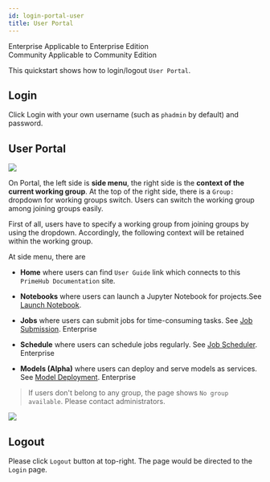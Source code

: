 ```yaml
---
id: login-portal-user
title: User Portal
---
```


<div class="label-sect">
  <div class="ee-only tooltip">Enterprise
    <span class="tooltiptext">Applicable to Enterprise Edition</span>
  </div>
  <div class="ce-only tooltip">Community
    <span class="tooltiptext">Applicable to Community Edition</span>
  </div>
</div>

This quickstart shows how to login/logout `User Portal`.

## Login

Click Login with your own username (such as `phadmin` by default) and password.

## User Portal

![](assets/v31-landing-user.png)

On Portal, the left side is **side menu**, the right side is the **context of the current working group**. At the top of the right side, there is a `Group:` dropdown for working groups switch. Users can switch the working group among joining groups easily.

First of all, users have to specify a working group from joining groups by using the dropdown. Accordingly, the following context will be retained within the working group.

At side menu, there are

+ **Home** where users can find `User Guide` link which connects to this `PrimeHub Documentation` site.

+ **Notebooks**  where users can launch a Jupyter Notebook for projects.See [Launch Notebook](../quickstart/launch-project).

+ **Jobs** where users can submit jobs for time-consuming tasks. See [Job Submission](../job-submission-feature). <span class="ee-only">Enterprise</span>

+ **Schedule** where users can schedule jobs regularly. See [Job Scheduler](../job-scheduling-feature). <span class="ee-only">Enterprise</span>

+ **Models (Alpha)** where users can deploy and serve models as services. See [Model Deployment](../model-deployment-feature). <span class="ee-only">Enterprise</span>

>If users don't belong to any group, the page shows `No group available`. Please contact administrators.

![](assets/v3-landing-user-no-group.png)

## Logout

Please click `Logout` button at top-right. The page would be directed to the `Login` page.
